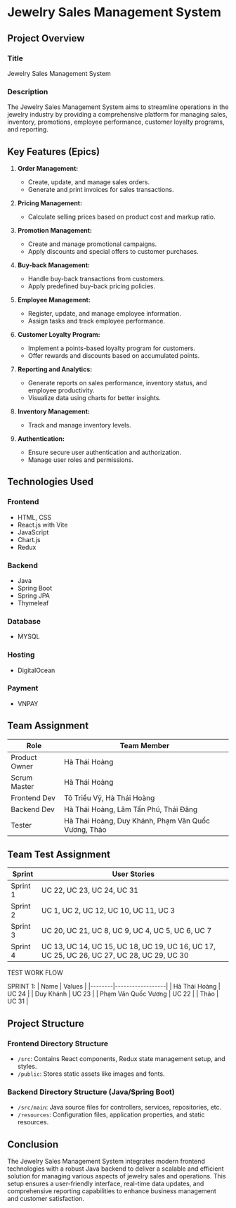 # Jewelry Sales Management System

## Project Overview

### Title
Jewelry Sales Management System

### Description
The Jewelry Sales Management System aims to streamline operations in the jewelry industry by providing a comprehensive platform for managing sales, inventory, promotions, employee performance, customer loyalty programs, and reporting.

## Key Features (Epics)

1. **Order Management:**
   - Create, update, and manage sales orders.
   - Generate and print invoices for sales transactions.

2. **Pricing Management:**
   - Calculate selling prices based on product cost and markup ratio.

3. **Promotion Management:**
   - Create and manage promotional campaigns.
   - Apply discounts and special offers to customer purchases.

4. **Buy-back Management:**
   - Handle buy-back transactions from customers.
   - Apply predefined buy-back pricing policies.

5. **Employee Management:**
   - Register, update, and manage employee information.
   - Assign tasks and track employee performance.

6. **Customer Loyalty Program:**
   - Implement a points-based loyalty program for customers.
   - Offer rewards and discounts based on accumulated points.

7. **Reporting and Analytics:**
   - Generate reports on sales performance, inventory status, and employee productivity.
   - Visualize data using charts for better insights.

8. **Inventory Management:**
   - Track and manage inventory levels.

9. **Authentication:**
   - Ensure secure user authentication and authorization.
   - Manage user roles and permissions.

## Technologies Used

### Frontend
- HTML, CSS
- React.js with Vite
- JavaScript
- Chart.js
- Redux

### Backend
- Java
- Spring Boot
- Spring JPA
- Thymeleaf

### Database
- MYSQL
### Hosting
- DigitalOcean

### Payment
- VNPAY 


## Team Assignment

| Role           | Team Member                                         |
|----------------|-----------------------------------------------------|
| Product Owner  | Hà Thái Hoàng                                       |
| Scrum Master   | Hà Thái Hoàng                                       |
| Frontend Dev   | Tô Triều Vỹ, Hà Thái Hoàng                          |
| Backend Dev    | Hà Thái Hoàng, Lâm Tấn Phú, Thái Đăng               |
| Tester         | Hà Thái Hoàng, Duy Khánh, Phạm Văn Quốc Vương, Thảo |

## Team Test Assignment
| Sprint     | User Stories                                         |
|------------|------------------------------------------------------|
| Sprint 1   | UC 22, UC 23, UC 24, UC 31                                  |
| Sprint 2   | UC 1, UC 2, UC 12, UC 10, UC 11, UC 3                |
| Sprint 3   | UC 20, UC 21, UC 8, UC 9, UC 4, UC 5, UC 6, UC 7      |
| Sprint 4   | UC 13, UC 14, UC 15, UC 18, UC 19, UC 16, UC 17, UC 25, UC 26, UC 27, UC 28, UC 29, UC 30 |
        

TEST WORK FLOW

SPRINT 1:
| Name   | Values           |
|--------|------------------|
| Hà Thái Hoàng | UC 24      |
| Duy Khánh | UC 23      |
| Phạm Văn Quốc Vương | UC 22       |
| Thảo | UC 31       |



## Project Structure

### Frontend Directory Structure
- `/src`: Contains React components, Redux state management setup, and styles.
- `/public`: Stores static assets like images and fonts.

### Backend Directory Structure (Java/Spring Boot)
- `/src/main`: Java source files for controllers, services, repositories, etc.
- `/resources`: Configuration files, application properties, and static resources.

## Conclusion

The Jewelry Sales Management System integrates modern frontend technologies with a robust Java backend to deliver a scalable and efficient solution for managing various aspects of jewelry sales and operations. This setup ensures a user-friendly interface, real-time data updates, and comprehensive reporting capabilities to enhance business management and customer satisfaction.

